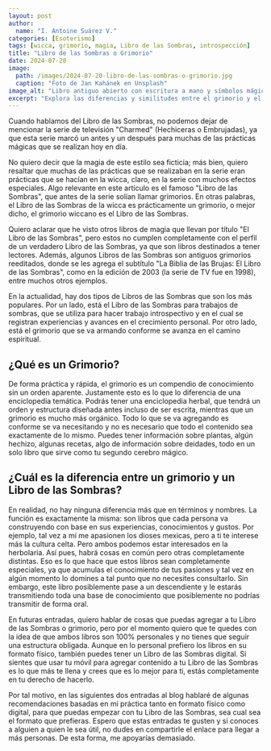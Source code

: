 ```yaml
---
layout: post
author:
  name: "I. Antoine Suárez V."
categories: [Esoterismo]
tags: [wicca, grimorio, magia, Libro de las Sombras, introspección]
title: "Libro de las Sombras o Grimorio"
date: 2024-07-20
image:
  path: /images/2024-07-20-libro-de-las-sombras-o-grimorio.jpg
  caption: "Foto de Jan Kahánek en Unsplash"
image_alt: "Libro antiguo abierto con escritura a mano y símbolos mágicos"
excerpt: "Explora las diferencias y similitudes entre el grimorio y el Libro de las Sombras, y cómo puedes comenzar a crear el tuyo, ya sea físico o digital."
---
```


Cuando hablamos del Libro de las Sombras, no podemos dejar de mencionar la serie de televisión "Charmed" (Hechiceras o Embrujadas), ya que esta serie marcó un antes y un después para muchas de las prácticas mágicas que se realizan hoy en día.


No quiero decir que la magia de este estilo sea ficticia; más bien, quiero resaltar que muchas de las prácticas que se realizaban en la serie eran prácticas que se hacían en la wicca, claro, en la serie con muchos efectos especiales. Algo relevante en este artículo es el famoso "Libro de las Sombras", que antes de la serie solían llamar grimorios. En otras palabras, el Libro de las Sombras de la wicca es prácticamente un grimorio, o mejor dicho, el grimorio wiccano es el Libro de las Sombras.

Quiero aclarar que he visto otros libros de magia que llevan por título "El Libro de las Sombras", pero estos no cumplen completamente con el perfil de un verdadero Libro de las Sombras, ya que son libros destinados a tener lectores. Además, algunos Libros de las Sombras son antiguos grimorios reeditados, donde se les agrega el subtítulo "La Biblia de las Brujas: El Libro de las Sombras", como en la edición de 2003 (la serie de TV fue en 1998), entre muchos otros ejemplos.


En la actualidad, hay dos tipos de Libros de las Sombras que son los más populares. Por un lado, está el Libro de las Sombras para trabajos de sombras, que se utiliza para hacer trabajo introspectivo y en el cual se registran experiencias y avances en el crecimiento personal. Por otro lado, está el grimorio que se va armando conforme se avanza en el camino espiritual.


## ¿Qué es un Grimorio?


De forma práctica y rápida, el grimorio es un compendio de conocimiento sin un orden aparente. Justamente esto es lo que lo diferencia de una enciclopedia temática. Podrás tener una enciclopedia herbal, que tendrá un orden y estructura diseñada antes incluso de ser escrita, mientras que un grimorio es mucho más orgánico. Todo lo que se va agregando es conforme se va necesitando y no es necesario que todo el contenido sea exactamente de lo mismo. Puedes tener información sobre plantas, algún hechizo, algunas recetas, algo de información sobre deidades, todo en un solo libro que sirve como tu segundo cerebro mágico.


## ¿Cuál es la diferencia entre un grimorio y un Libro de las Sombras?


En realidad, no hay ninguna diferencia más que en términos y nombres. La función es exactamente la misma: son libros que cada persona va construyendo con base en sus experiencias, conocimientos y gustos. Por ejemplo, tal vez a mí me apasionen los dioses mexicas, pero a ti te interese más la cultura celta. Pero ambos podemos estar interesados en la herbolaria. Así pues, habrá cosas en común pero otras completamente distintas. Eso es lo que hace que estos libros sean completamente especiales, ya que acumulas el conocimiento de tus pasiones y tal vez en algún momento lo domines a tal punto que no necesites consultarlo. Sin embargo, este libro posiblemente pase a un descendiente y le estarás transmitiendo toda una base de conocimiento que posiblemente no podrías transmitir de forma oral.


En futuras entradas, quiero hablar de cosas que puedas agregar a tu Libro de las Sombras o grimorio, pero por el momento quiero que te quedes con la idea de que ambos libros son 100% personales y no tienes que seguir una estructura obligada. Aunque en lo personal prefiero los libros en su formato físico, también puedes tener un Libro de las Sombras digital. Si sientes que usar tu móvil para agregar contenido a tu Libro de las Sombras es lo que más te llena y crees que es lo mejor para ti, estás completamente en tu derecho de hacerlo.


Por tal motivo, en las siguientes dos entradas al blog hablaré de algunas recomendaciones basadas en mi práctica tanto en formato físico como digital, para que puedas empezar con tu Libro de las Sombras, sea cual sea el formato que prefieras. Espero que estas entradas te gusten y si conoces a alguien a quien le sea útil, no dudes en compartirle el enlace para llegar a más personas. De esta forma, me apoyarías demasiado.
